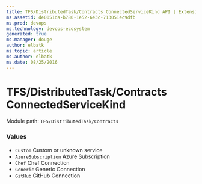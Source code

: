 ```yaml
---
title: TFS/DistributedTask/Contracts ConnectedServiceKind API | Extensions for Visual Studio Team Services
ms.assetid: de0051da-b780-1e52-6e3c-713051ec9dfb
ms.prod: devops
ms.technology: devops-ecosystem
generated: true
ms.manager: douge
author: elbatk
ms.topic: article
ms.author: elbatk
ms.date: 08/25/2016
---
```


# TFS/DistributedTask/Contracts ConnectedServiceKind

Module path: `TFS/DistributedTask/Contracts`

### Values

* `Custom` Custom or unknown service
* `AzureSubscription` Azure Subscription
* `Chef` Chef Connection
* `Generic` Generic Connection
* `GitHub` GitHub Connection
